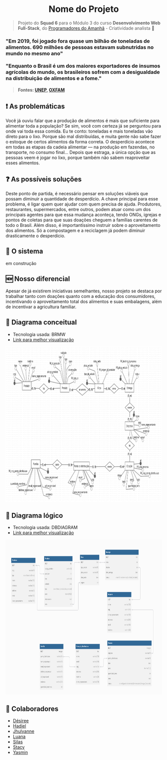 <h1 align='center'>Nome do Projeto</h1>

> Projeto do **Squad 6** para o Módulo 3 do curso **Desenvolvimento Web Full-Stack**, do [Programadores do Amanhã](https://programadoresdoamanha.org.br/pt) - Criatividade analista 🔎
### "Em 2019, foi jogado fora quase um bilhão de toneladas de alimentos. 690 milhões de pessoas estavam subnutridas no mundo no mesmo ano" <br><br> "Enquanto o Brasil é um dos maiores exportadores de insumos agrícolas do mundo, os brasileiros sofrem com a desigualdade na distribuição de alimentos e a fome."<br>
>#### Fontes: [UNEP](https://www.unep.org/pt-br/noticias-e-reportagens/reportagem/como-o-desperdicio-de-alimentos-esta-destruindo-o-planeta), [OXFAM](https://www.oxfam.org.br/blog/desperdicio-de-alimentos-entenda-suas-consequencias/)

## ❗ As problemáticas 
Você já ouviu falar que a produção de alimentos é mais que suficiente para alimentar toda a população? Se sim, você com certeza já se perguntou para onde vai toda essa comida. Eu te conto: toneladas e mais toneladas vão direto para o lixo. Porque são mal distribuídas, e muita gente não sabe fazer o estoque de certos alimentos da forma correta. O desperdício acontece em todas as etapas da cadeia alimentar — na produção em fazendas, no transporte, no consumo final... Depois que estraga, a única opção que as pessoas veem é jogar no lixo, porque também não sabem reaproveitar esses alimentos.

## ❓ As possíveis soluções
Deste ponto de partida, é necessário pensar em soluções viáveis que possam diminuir a quantidade de desperdício. A chave principal para esse problema, é ligar quem quer ajudar com quem precisa de ajuda. Produtores, restaurantes, supermercados, entre outros, podem atuar como um dos principais agentes para que essa mudança aconteça, tendo ONGs, igrejas e pontos de coletas para que suas doações cheguem a famílias carentes de todo o Brasil. Além disso, é importantíssimo instruir sobre o aproveitamento dos alimentos. Só a compostagem e a reciclagem já podem diminuir drasticamente o desperdício.  

## 🎯 O sistema
em construção

## 🆕 Nosso diferencial
Apesar de já existirem iniciativas semelhantes, nosso projeto se destaca por trabalhar tanto com doações quanto com a educação dos consumidores, incentivando o aproveitamento total dos alimentos e suas embalagens, além de incentivar a agricultura familiar.

## 💭 Diagrama conceitual
- Tecnologia usada: BRMW
- [Link para melhor visualização](https://app.brmodeloweb.com/#!/publicview/67bf1540a68fde8eca2b836e)
<div align="center">
    <img alt="modelo-conceitual" src="diagrama-conceitual.png" height="500px" widgh="auto">
</div>

## 💬 Diagrama lógico
- Tecnologia usada: DBDIAGRAM
- [Link para melhor visualização](https://dbdiagram.io/d/projeto-final-m3-67ab75ef263d6cf9a0cb0760)
<div align="center">
    <img alt="modelo-lógico" src="diagrama-logico.png" height="500px" widgh="auto">
</div>

## 👥 Colaboradores
- [Désiree](https://github.com/Desiree2522)
- [Hadiel](https://github.com/hadiel7)
- [Jhulyanne](https://github.com/jhulyanne)
- [Luana](https://github.com/LuanaAguilar2)
- [Silas](https://github.com/SilasCorreia8)
- [Stacy](https://github.com/stacylinda17)
- [Yasmin](https://github.com/YasmimResendes)